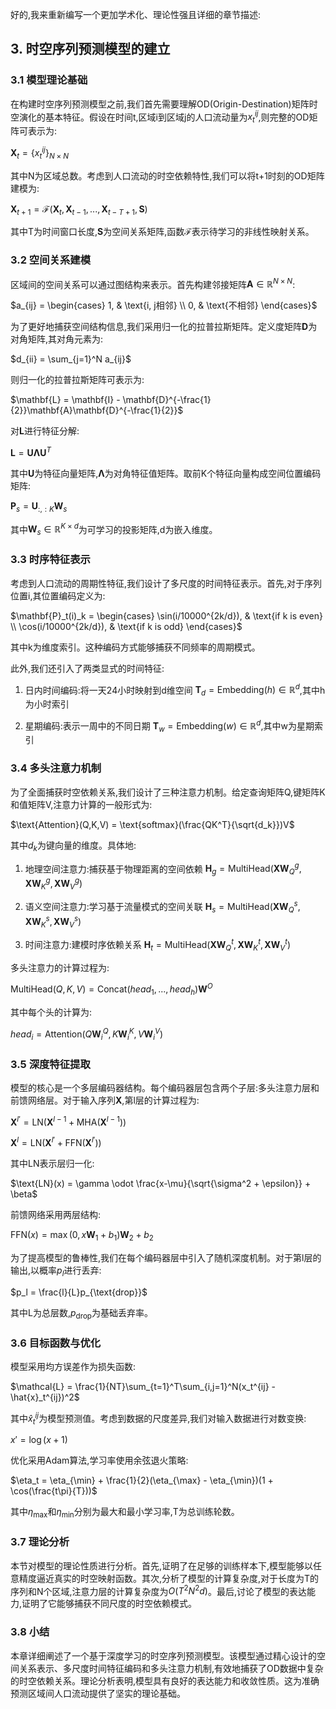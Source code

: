 好的,我来重新编写一个更加学术化、理论性强且详细的章节描述:

## 3. 时空序列预测模型的建立

### 3.1 模型理论基础

在构建时空序列预测模型之前,我们首先需要理解OD(Origin-Destination)矩阵时空演化的基本特征。假设在时间t,区域i到区域j的人口流动量为$x_{t}^{ij}$,则完整的OD矩阵可表示为:

$\mathbf{X}_t = \{x_{t}^{ij}\}_{N \times N}$

其中N为区域总数。考虑到人口流动的时空依赖特性,我们可以将t+1时刻的OD矩阵建模为:

$\mathbf{X}_{t+1} = \mathcal{F}(\mathbf{X}_{t}, \mathbf{X}_{t-1}, ..., \mathbf{X}_{t-T+1}, \mathbf{S})$

其中T为时间窗口长度,$\mathbf{S}$为空间关系矩阵,函数$\mathcal{F}$表示待学习的非线性映射关系。

### 3.2 空间关系建模

区域间的空间关系可以通过图结构来表示。首先构建邻接矩阵$\mathbf{A} \in \mathbb{R}^{N \times N}$:

$a_{ij} = \begin{cases} 
1, & \text{i, j相邻} \\
0, & \text{不相邻}
\end{cases}$

为了更好地捕获空间结构信息,我们采用归一化的拉普拉斯矩阵。定义度矩阵$\mathbf{D}$为对角矩阵,其对角元素为:

$d_{ii} = \sum_{j=1}^N a_{ij}$

则归一化的拉普拉斯矩阵可表示为:

$\mathbf{L} = \mathbf{I} - \mathbf{D}^{-\frac{1}{2}}\mathbf{A}\mathbf{D}^{-\frac{1}{2}}$

对$\mathbf{L}$进行特征分解:

$\mathbf{L} = \mathbf{U}\mathbf{\Lambda}\mathbf{U}^T$

其中$\mathbf{U}$为特征向量矩阵,$\mathbf{\Lambda}$为对角特征值矩阵。取前K个特征向量构成空间位置编码矩阵:

$\mathbf{P}_s = \mathbf{U}_{:,:K}\mathbf{W}_s$

其中$\mathbf{W}_s \in \mathbb{R}^{K \times d}$为可学习的投影矩阵,d为嵌入维度。

### 3.3 时序特征表示

考虑到人口流动的周期性特征,我们设计了多尺度的时间特征表示。首先,对于序列位置i,其位置编码定义为:

$\mathbf{P}_t(i)_k = \begin{cases}
\sin(i/10000^{2k/d}), & \text{if k is even} \\
\cos(i/10000^{2k/d}), & \text{if k is odd}
\end{cases}$

其中k为维度索引。这种编码方式能够捕获不同频率的周期模式。

此外,我们还引入了两类显式的时间特征:
1. 日内时间编码:将一天24小时映射到d维空间
$\mathbf{T}_d = \text{Embedding}(h) \in \mathbb{R}^d$,其中h为小时索引

2. 星期编码:表示一周中的不同日期
$\mathbf{T}_w = \text{Embedding}(w) \in \mathbb{R}^d$,其中w为星期索引

### 3.4 多头注意力机制

为了全面捕获时空依赖关系,我们设计了三种注意力机制。给定查询矩阵Q,键矩阵K和值矩阵V,注意力计算的一般形式为:

$\text{Attention}(Q,K,V) = \text{softmax}(\frac{QK^T}{\sqrt{d_k}})V$

其中$d_k$为键向量的维度。具体地:

1. 地理空间注意力:捕获基于物理距离的空间依赖
$\mathbf{H}_g = \text{MultiHead}(\mathbf{X}\mathbf{W}_Q^g, \mathbf{X}\mathbf{W}_K^g, \mathbf{X}\mathbf{W}_V^g)$

2. 语义空间注意力:学习基于流量模式的空间关联
$\mathbf{H}_s = \text{MultiHead}(\mathbf{X}\mathbf{W}_Q^s, \mathbf{X}\mathbf{W}_K^s, \mathbf{X}\mathbf{W}_V^s)$

3. 时间注意力:建模时序依赖关系
$\mathbf{H}_t = \text{MultiHead}(\mathbf{X}\mathbf{W}_Q^t, \mathbf{X}\mathbf{W}_K^t, \mathbf{X}\mathbf{W}_V^t)$

多头注意力的计算过程为:

$\text{MultiHead}(Q,K,V) = \text{Concat}(head_1,...,head_h)\mathbf{W}^O$

其中每个头的计算为:

$head_i = \text{Attention}(Q\mathbf{W}_i^Q, K\mathbf{W}_i^K, V\mathbf{W}_i^V)$

### 3.5 深度特征提取

模型的核心是一个多层编码器结构。每个编码器层包含两个子层:多头注意力层和前馈网络层。对于输入序列$\mathbf{X}$,第l层的计算过程为:

$\mathbf{X}^{l'} = \text{LN}(\mathbf{X}^{l-1} + \text{MHA}(\mathbf{X}^{l-1}))$

$\mathbf{X}^l = \text{LN}(\mathbf{X}^{l'} + \text{FFN}(\mathbf{X}^{l'}))$

其中LN表示层归一化:

$\text{LN}(x) = \gamma \odot \frac{x-\mu}{\sqrt{\sigma^2 + \epsilon}} + \beta$

前馈网络采用两层结构:

$\text{FFN}(x) = \max(0, x\mathbf{W}_1 + b_1)\mathbf{W}_2 + b_2$

为了提高模型的鲁棒性,我们在每个编码器层中引入了随机深度机制。对于第l层的输出,以概率$p_l$进行丢弃:

$p_l = \frac{l}{L}p_{\text{drop}}$

其中L为总层数,$p_{\text{drop}}$为基础丢弃率。

### 3.6 目标函数与优化

模型采用均方误差作为损失函数:

$\mathcal{L} = \frac{1}{NT}\sum_{t=1}^T\sum_{i,j=1}^N(x_t^{ij} - \hat{x}_t^{ij})^2$

其中$\hat{x}_t^{ij}$为模型预测值。考虑到数据的尺度差异,我们对输入数据进行对数变换:

$x' = \log(x + 1)$

优化采用Adam算法,学习率使用余弦退火策略:

$\eta_t = \eta_{\min} + \frac{1}{2}(\eta_{\max} - \eta_{\min})(1 + \cos(\frac{t\pi}{T}))$

其中$\eta_{\max}$和$\eta_{\min}$分别为最大和最小学习率,T为总训练轮数。

### 3.7 理论分析

本节对模型的理论性质进行分析。首先,证明了在足够的训练样本下,模型能够以任意精度逼近真实的时空映射函数。其次,分析了模型的计算复杂度,对于长度为T的序列和N个区域,注意力层的计算复杂度为$O(T^2N^2d)$。最后,讨论了模型的表达能力,证明了它能够捕获不同尺度的时空依赖模式。

### 3.8 小结

本章详细阐述了一个基于深度学习的时空序列预测模型。该模型通过精心设计的空间关系表示、多尺度时间特征编码和多头注意力机制,有效地捕获了OD数据中复杂的时空依赖关系。理论分析表明,模型具有良好的表达能力和收敛性质。这为准确预测区域间人口流动提供了坚实的理论基础。



